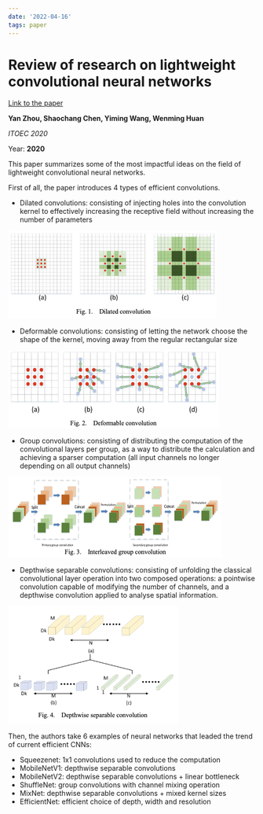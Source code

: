 ```yaml
---
date: '2022-04-16'
tags: paper
---
```

# Review of research on lightweight convolutional neural networks

[Link to the paper](https://ieeexplore.ieee.org/abstract/document/9141847)

**Yan Zhou, Shaochang Chen, Yiming Wang, Wenming Huan**

*ITOEC 2020*

Year: **2020**

This paper summarizes some of the most impactful ideas on the field of lightweight convolutional neural networks.

First of all, the paper introduces 4 types of efficient convolutions.

- Dilated convolutions: consisting of injecting holes into the convolution kernel to effectively increasing the receptive field without increasing the number of parameters
  
![](assets/zhou2020/dilated.png)

- Deformable convolutions: consisting of letting the network choose the shape of the kernel, moving away from the regular rectangular size
  
![](assets/zhou2020/deformable.png)

- Group convolutions: consisting of distributing the computation of the convolutional layers per group, as a way to distribute the calculation and achieving a sparser computation (all input channels no longer depending on all output channels)
  
![](assets/zhou2020/group.png)

- Depthwise separable convolutions: consisting of unfolding the classical convolutional layer operation into two composed operations: a pointwise convolution capable of modifying the number of channels, and a depthwise convolution applied to analyse spatial information. 
  
![](assets/zhou2020/dsc.png)

Then, the authors take 6 examples of neural networks that leaded the trend of current efficient CNNs:
- Squeezenet: 1x1 convolutions used to reduce the computation
- MobileNetV1: depthwise separable convolutions
- MobileNetV2: depthwise separable convolutions + linear bottleneck
- ShuffleNet: group convolutions with channel mixing operation
- MixNet: depthwise separable convolutions + mixed kernel sizes
- EfficientNet: efficient choice of depth, width and resolution


